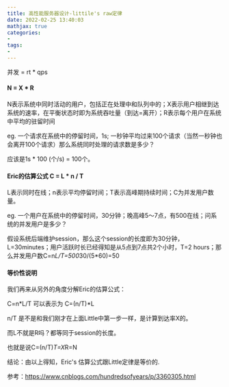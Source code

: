 ```yaml
---
title: 高性能服务器设计-littile's raw定律
date: 2022-02-25 13:40:03
mathjax: true
categories:
- 
tags: 
- 
---
```


并发 = rt * qps

#### N = X * R

N表示系统中同时活动的用户，包括正在处理中和队列中的；X表示用户相继到达系统的速率，在平衡状态时即为系统吞吐量（到达=离开）；R表示每个用户在系统中平均的驻留时间

eg. 一个请求在系统中的停留时间，1s; 一秒钟平均过来100个请求（当然一秒钟也会离开100个请求）那么系统同时处理的请求数是多少？

应该是1s * 100 (个/s) = 100个。

#### Eric的估算公式 C = L * n / T

L表示同时在线；n表示平均停留时间；T表示高峰期持续时间；C为并发用户数量。

eg. 一个用户在系统中的停留时间，30分钟；晚高峰5～7点，有500在线；问系统的并发用户是多少？

假设系统后端维护session，那么这个session的长度即为30分钟，L=30minutes；用户活跃时长已经得知是从5点到7点共2个小时，T=2 hours；那么并发用户数C=n*L/T=500*30/(5*60)=50

#### 等价性说明

我们再来从另外的角度分解Eric的估算公式：

C=n*L/T  可以表示为  C=(n/T)*L

n/T 是不是和我们刚才在上面Little中第一步一样，是计算到达率X的。

而L不就是R吗？都等同于session的长度。

也就是说C=(n/T)*T=X*R=N

结论：由以上得知，Eric's 估算公式跟Little定律是等价的.

参考：https://www.cnblogs.com/hundredsofyears/p/3360305.html